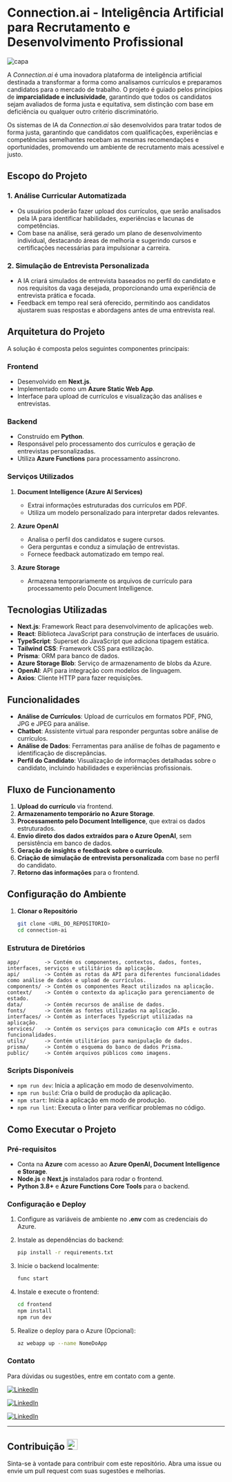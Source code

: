 # Connection.ai - Inteligência Artificial para Recrutamento e Desenvolvimento Profissional

![capa](https://github.com/devcaiada/connection.ai/blob/main/assets/capa.jpg?raw=true)

A *Connection.ai* é uma inovadora plataforma de inteligência artificial destinada a transformar a forma como analisamos currículos e preparamos candidatos para o mercado de trabalho. O projeto é guiado pelos princípios de **imparcialidade e inclusividade**, garantindo que todos os candidatos sejam avaliados de forma justa e equitativa, sem distinção com base em deficiência ou qualquer outro critério discriminatório.

Os sistemas de IA da *Connection.ai* são desenvolvidos para tratar todos de forma justa, garantindo que candidatos com qualificações, experiências e competências semelhantes recebam as mesmas recomendações e oportunidades, promovendo um ambiente de recrutamento mais acessível e justo.

## Escopo do Projeto
### **1. Análise Curricular Automatizada**
- Os usuários poderão fazer upload dos currículos, que serão analisados pela IA para identificar habilidades, experiências e lacunas de competências.
- Com base na análise, será gerado um plano de desenvolvimento individual, destacando áreas de melhoria e sugerindo cursos e certificações necessárias para impulsionar a carreira.

### **2. Simulação de Entrevista Personalizada**
- A IA criará simulados de entrevista baseados no perfil do candidato e nos requisitos da vaga desejada, proporcionando uma experiência de entrevista prática e focada.
- Feedback em tempo real será oferecido, permitindo aos candidatos ajustarem suas respostas e abordagens antes de uma entrevista real.

## Arquitetura do Projeto
A solução é composta pelos seguintes componentes principais:

### **Frontend**
- Desenvolvido em **Next.js**.
- Implementado como um **Azure Static Web App**.
- Interface para upload de currículos e visualização das análises e entrevistas.

### **Backend**
- Construído em **Python**.
- Responsável pelo processamento dos currículos e geração de entrevistas personalizadas.
- Utiliza **Azure Functions** para processamento assíncrono.

### **Serviços Utilizados**
1. **Document Intelligence (Azure AI Services)**
   - Extrai informações estruturadas dos currículos em PDF.
   - Utiliza um modelo personalizado para interpretar dados relevantes.

2. **Azure OpenAI**
   - Analisa o perfil dos candidatos e sugere cursos.
   - Gera perguntas e conduz a simulação de entrevistas.
   - Fornece feedback automatizado em tempo real.

3. **Azure Storage**
   - Armazena temporariamente os arquivos de currículo para processamento pelo Document Intelligence.

## Tecnologias Utilizadas
- **Next.js**: Framework React para desenvolvimento de aplicações web.
- **React**: Biblioteca JavaScript para construção de interfaces de usuário.
- **TypeScript**: Superset do JavaScript que adiciona tipagem estática.
- **Tailwind CSS**: Framework CSS para estilização.
- **Prisma**: ORM para banco de dados.
- **Azure Storage Blob**: Serviço de armazenamento de blobs da Azure.
- **OpenAI**: API para integração com modelos de linguagem.
- **Axios**: Cliente HTTP para fazer requisições.

## Funcionalidades
- **Análise de Currículos**: Upload de currículos em formatos PDF, PNG, JPG e JPEG para análise.
- **Chatbot**: Assistente virtual para responder perguntas sobre análise de currículos.
- **Análise de Dados**: Ferramentas para análise de folhas de pagamento e identificação de discrepâncias.
- **Perfil do Candidato**: Visualização de informações detalhadas sobre o candidato, incluindo habilidades e experiências profissionais.

## Fluxo de Funcionamento
1. **Upload do currículo** via frontend.
2. **Armazenamento temporário no Azure Storage**.
3. **Processamento pelo Document Intelligence**, que extrai os dados estruturados.
4. **Envio direto dos dados extraídos para o Azure OpenAI**, sem persistência em banco de dados.
5. **Geração de insights e feedback sobre o currículo**.
6. **Criação de simulação de entrevista personalizada** com base no perfil do candidato.
7. **Retorno das informações** para o frontend.

## Configuração do Ambiente
1. **Clonar o Repositório**
   ```sh
   git clone <URL_DO_REPOSITORIO>
   cd connection-ai
   ```

### **Estrutura de Diretórios**
```
app/        -> Contém os componentes, contextos, dados, fontes, interfaces, serviços e utilitários da aplicação.
api/        -> Contém as rotas da API para diferentes funcionalidades como análise de dados e upload de currículos.
components/ -> Contém os componentes React utilizados na aplicação.
context/    -> Contém o contexto da aplicação para gerenciamento de estado.
data/       -> Contém recursos de análise de dados.
fonts/      -> Contém as fontes utilizadas na aplicação.
interfaces/ -> Contém as interfaces TypeScript utilizadas na aplicação.
services/   -> Contém os serviços para comunicação com APIs e outras funcionalidades.
utils/      -> Contém utilitários para manipulação de dados.
prisma/     -> Contém o esquema do banco de dados Prisma.
public/     -> Contém arquivos públicos como imagens.
```

### **Scripts Disponíveis**
- `npm run dev`: Inicia a aplicação em modo de desenvolvimento.
- `npm run build`: Cria o build de produção da aplicação.
- `npm start`: Inicia a aplicação em modo de produção.
- `npm run lint`: Executa o linter para verificar problemas no código.

## Como Executar o Projeto

### **Pré-requisitos**
- Conta na **Azure** com acesso ao **Azure OpenAI, Document Intelligence e Storage**.
- **Node.js** e **Next.js** instalados para rodar o frontend.
- **Python 3.8+** e **Azure Functions Core Tools** para o backend.

### **Configuração e Deploy**
1. Configure as variáveis de ambiente no **.env** com as credenciais do Azure.

2. Instale as dependências do backend:
   ```bash
   pip install -r requirements.txt
   ```

3. Inicie o backend localmente:
   ```bash
   func start
   ```

4. Instale e execute o frontend:
   ```bash
   cd frontend
   npm install
   npm run dev
   ```

5. Realize o deploy para o Azure (Opcional):
   ```bash
   az webapp up --name NomeDoApp
   ```


### **Contato**
Para dúvidas ou sugestões, entre em contato com a gente.

[![LinkedIn](https://img.shields.io/badge/Linkedin_Caio-%230077B5.svg?style=for-the-badge&logo=linkedin&logoColor=white)](https://www.linkedin.com/in/devcaiada)

[![LinkedIn](https://img.shields.io/badge/Linkedin_Wellington-%230077B5.svg?style=for-the-badge&logo=linkedin&logoColor=white)](https://www.linkedin.com/in/wellington)

[![LinkedIn](https://img.shields.io/badge/Linkedin_Victor-%230077B5.svg?style=for-the-badge&logo=linkedin&logoColor=white)](https://www.linkedin.com/in/devcaiada)

---

## Contribuição <img src="https://raw.githubusercontent.com/Tarikul-Islam-Anik/Animated-Fluent-Emojis/master/Emojis/Travel%20and%20places/Rocket.png" alt="Rocket" width="25" height="25" />

Sinta-se à vontade para contribuir com este repositório. Abra uma issue ou envie um pull request com suas sugestões e melhorias.

